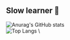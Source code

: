 ## Slow learner 🐌

![Anurag's GitHub stats](https://github-readme-stats.vercel.app/api?username=ArrozbR&show_icons=true&theme=radical) \
![Top Langs](https://github-readme-stats.vercel.app/api/top-langs/?username=ArrozbR&layout=compact&theme=radical) \
